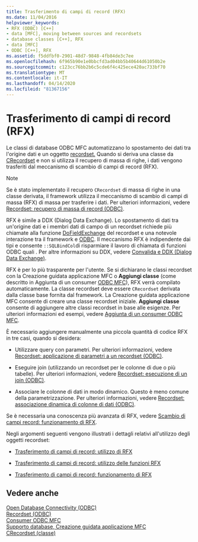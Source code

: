 ```yaml
---
title: Trasferimento di campi di record (RFX)
ms.date: 11/04/2016
helpviewer_keywords:
- RFX (ODBC) [C++]
- data [MFC], moving between sources and recordsets
- database classes [C++], RFX
- data [MFC]
- ODBC [C++], RFX
ms.assetid: f5ddfbf0-2901-48d7-9848-4fb84de3c7ee
ms.openlocfilehash: 6f965b90e1e0bbcfd3ad04bb5b40644d61050b2e
ms.sourcegitcommit: c123cc76bb2b6c5cde6f4c425ece420ac733bf70
ms.translationtype: MT
ms.contentlocale: it-IT
ms.lasthandoff: 04/14/2020
ms.locfileid: "81367156"
---
```

# <a name="record-field-exchange-rfx"></a>Trasferimento di campi di record (RFX)

Le classi di database ODBC MFC automatizzano lo spostamento dei dati tra l'origine dati e un oggetto [recordset.](../../data/odbc/recordset-odbc.md) Quando si deriva una classe da [CRecordset](../../mfc/reference/crecordset-class.md) e non si utilizza il recupero di massa di righe, i dati vengono trasferiti dal meccanismo di scambio di campi di record (RFX).

> [!NOTE]
> Se è stato implementato il recupero `CRecordset` di massa di righe in una classe derivata, il framework utilizza il meccanismo di scambio di campi di massa (RFX) di massa per trasferire i dati. Per ulteriori informazioni, vedere [Recordset: recupero di massa di record (ODBC)](../../data/odbc/recordset-fetching-records-in-bulk-odbc.md).

RFX è simile a DDX (Dialog Data Exchange). Lo spostamento di dati tra un'origine dati e i membri dati di campo di un recordset richiede più chiamate alla funzione [DoFieldExchange](../../mfc/reference/crecordset-class.md#dofieldexchange) del recordset e una notevole interazione tra il framework e [ODBC](../../data/odbc/odbc-basics.md). Il meccanismo RFX è indipendente dai tipi e consente `::SQLBindCol`di risparmiare il lavoro di chiamata di funzioni ODBC quali . Per altre informazioni su DDX, vedere [Convalida e DDX (Dialog Data Exchange)](../../mfc/dialog-data-exchange-and-validation.md).

RFX è per lo più trasparente per l'utente. Se si dichiarano le classi recordset con la Creazione guidata applicazione MFC o **Aggiungi classe** (come descritto in Aggiunta di un consumer [ODBC MFC](../../mfc/reference/adding-an-mfc-odbc-consumer.md)), RFX verrà compilato automaticamente. La classe recordset deve essere `CRecordset` derivata dalla classe base fornita dal framework. La Creazione guidata applicazione MFC consente di creare una classe recordset iniziale. **Aggiungi classe** consente di aggiungere altre classi recordset in base alle esigenze. Per ulteriori informazioni ed esempi, vedere [Aggiunta di un consumer ODBC MFC](../../mfc/reference/adding-an-mfc-odbc-consumer.md).

È necessario aggiungere manualmente una piccola quantità di codice RFX in tre casi, quando si desidera:

- Utilizzare query con parametri. Per ulteriori informazioni, vedere [Recordset: applicazione di parametri a un recordset (ODBC)](../../data/odbc/recordset-parameterizing-a-recordset-odbc.md).

- Eseguire join (utilizzando un recordset per le colonne di due o più tabelle). Per ulteriori informazioni, vedere [Recordset: esecuzione di un join (ODBC)](../../data/odbc/recordset-performing-a-join-odbc.md).

- Associare le colonne di dati in modo dinamico. Questo è meno comune della parametrizzazione. Per ulteriori informazioni, vedere [Recordset: associazione dinamica di colonne di dati (ODBC)](../../data/odbc/recordset-dynamically-binding-data-columns-odbc.md).

Se è necessaria una conoscenza più avanzata di RFX, vedere [Scambio di campi record: funzionamento di RFX](../../data/odbc/record-field-exchange-how-rfx-works.md).

Negli argomenti seguenti vengono illustrati i dettagli relativi all'utilizzo degli oggetti recordset:

- [Trasferimento di campi di record: utilizzo di RFX](../../data/odbc/record-field-exchange-using-rfx.md)

- [Trasferimento di campi di record: utilizzo delle funzioni RFX](../../data/odbc/record-field-exchange-using-the-rfx-functions.md)

- [Trasferimento di campi di record: funzionamento di RFX](../../data/odbc/record-field-exchange-how-rfx-works.md)

## <a name="see-also"></a>Vedere anche

[Open Database Connectivity (ODBC)](../../data/odbc/open-database-connectivity-odbc.md)<br/>
[Recordset (ODBC)](../../data/odbc/recordset-odbc.md)<br/>
[Consumer ODBC MFC](../../mfc/reference/adding-an-mfc-odbc-consumer.md)<br/>
[Supporto database, Creazione guidata applicazione MFC](../../mfc/reference/database-support-mfc-application-wizard.md)<br/>
[CRecordset (classe)](../../mfc/reference/crecordset-class.md)
